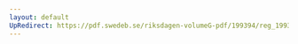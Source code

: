 ```yaml
---
layout: default
UpRedirect: https://pdf.swedeb.se/riksdagen-volumeG-pdf/199394/reg_199394/reg_199394_0268.pdf
---
```

